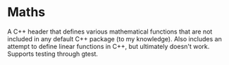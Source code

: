 # Maths
A C++ header that defines various mathematical functions that are not included in any default C++ package (to my knowledge). Also includes an attempt to define linear functions in C++, but ultimately doesn't work. Supports testing through gtest.
